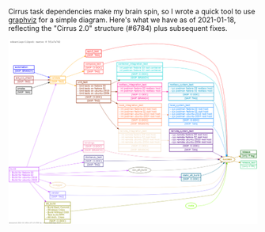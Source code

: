 Cirrus task dependencies make my brain spin, so I wrote a quick tool to use [graphviz](https://graphviz.org/) for a simple diagram. Here's what we have as of 2021-01-18, reflecting the "Cirrus 2.0" structure (#6784) plus subsequent fixes.

![Cirrus Dependencies as of 2021-01-18](cirrus-map.png)
